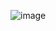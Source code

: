 ![image](https://user-images.githubusercontent.com/72396348/188125140-06ffc4f1-4bcb-4c67-82ec-cc2aeed886bc.png)
